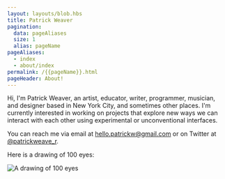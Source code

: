 ```yaml
---
layout: layouts/blob.hbs
title: Patrick Weaver
pagination:
  data: pageAliases
  size: 1
  alias: pageName
pageAliases:
  - index
  - about/index
permalink: /{{pageName}}.html
pageHeader: About!
---
```

Hi, I'm Patrick Weaver, an artist, educator, writer, programmer, musician, and designer based in New York City, and sometimes other places. I'm currently interested in working on projects that explore new ways we can interact with each other using experimental or unconventional interfaces.

You can reach me via email at [hello.patrickw@gmail.com](mailto:hello.patrickw@gmail.com) or on Twitter at [@patrickweave_r](https://twitter.com/patrickweave_r).

Here is a drawing of 100 eyes:

![A drawing of 100 eyes](https://pwapi.s3.amazonaws.com/uploads/1f42dd81-9ebc-4b13-a80f-b3ec54ad38d3)